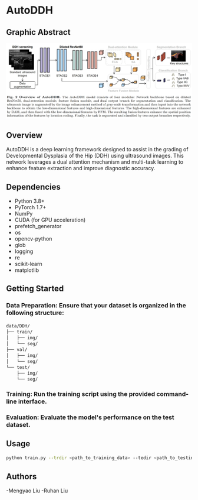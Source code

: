 # AutoDDH

## Graphic Abstract
![image](overview.png)

## Overview
AutoDDH is a deep learning framework designed to assist in the grading of Developmental Dysplasia of the Hip (DDH) using ultrasound images. This network leverages a dual attention mechanism and multi-task learning to enhance feature extraction and improve diagnostic accuracy.

## Dependencies
- Python 3.8+
- PyTorch 1.7+
- NumPy
- CUDA (for GPU acceleration)
- prefetch_generator
- os
- opencv-python
- glob
- logging
- re
- scikit-learn
- matplotlib
  
## Getting Started
### Data Preparation: Ensure that your dataset is organized in the following structure:
```
data/DDH/
├── train/
│   ├── img/
│   └── seg/
├── val/
│   ├── img/
│   └── seg/
└── test/
    ├── img/
    └── seg/

```
### Training: Run the training script using the provided command-line interface.
### Evaluation: Evaluate the model's performance on the test dataset.


## Usage
```bash
python train.py --trdir <path_to_training_data> --tedir <path_to_testing_data> --valdir <path_to_validation_data> --epochs <number_of_epochs> --lr <learning_rate> --batch-size <batch_size> --ncls <number_of_DDH_degrees> --nseg <number_of_key_structures>
```

## Authors
-Mengyao Liu
-Ruhan Liu

